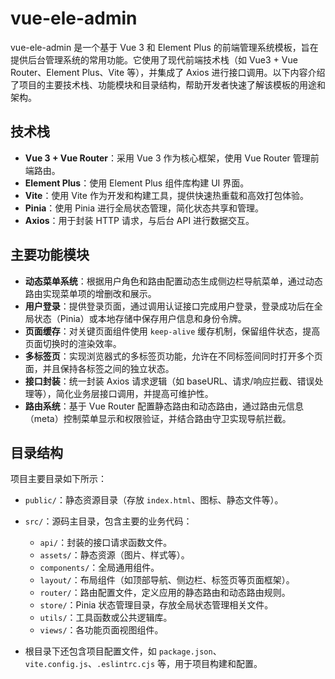 # vue-ele-admin

vue-ele-admin 是一个基于 Vue 3 和 Element Plus 的前端管理系统模板，旨在提供后台管理系统的常用功能。它使用了现代前端技术栈（如 Vue3 + Vue Router、Element Plus、Vite 等），并集成了 Axios 进行接口调用。以下内容介绍了项目的主要技术栈、功能模块和目录结构，帮助开发者快速了解该模板的用途和架构。

## 技术栈

* **Vue 3 + Vue Router**：采用 Vue 3 作为核心框架，使用 Vue Router 管理前端路由。
* **Element Plus**：使用 Element Plus 组件库构建 UI 界面。
* **Vite**：使用 Vite 作为开发和构建工具，提供快速热重载和高效打包体验。
* **Pinia**：使用 Pinia 进行全局状态管理，简化状态共享和管理。
* **Axios**：用于封装 HTTP 请求，与后台 API 进行数据交互。

## 主要功能模块

* **动态菜单系统**：根据用户角色和路由配置动态生成侧边栏导航菜单，通过动态路由实现菜单项的增删改和展示。
* **用户登录**：提供登录页面，通过调用认证接口完成用户登录，登录成功后在全局状态（Pinia）或本地存储中保存用户信息和身份令牌。
* **页面缓存**：对关键页面组件使用 `keep-alive` 缓存机制，保留组件状态，提高页面切换时的渲染效率。
* **多标签页**：实现浏览器式的多标签页功能，允许在不同标签间同时打开多个页面，并且保持各标签之间的独立状态。
* **接口封装**：统一封装 Axios 请求逻辑（如 baseURL、请求/响应拦截、错误处理等），简化业务层接口调用，并提高可维护性。
* **路由系统**：基于 Vue Router 配置静态路由和动态路由，通过路由元信息（meta）控制菜单显示和权限验证，并结合路由守卫实现导航拦截。

## 目录结构

项目主要目录如下所示：

* `public/`：静态资源目录（存放 `index.html`、图标、静态文件等）。
* `src/`：源码主目录，包含主要的业务代码：

  * `api/`：封装的接口请求函数文件。
  * `assets/`：静态资源（图片、样式等）。
  * `components/`：全局通用组件。
  * `layout/`：布局组件（如顶部导航、侧边栏、标签页等页面框架）。
  * `router/`：路由配置文件，定义应用的静态路由和动态路由规则。
  * `store/`：Pinia 状态管理目录，存放全局状态管理相关文件。
  * `utils/`：工具函数或公共逻辑库。
  * `views/`：各功能页面视图组件。
* 根目录下还包含项目配置文件，如 `package.json`、`vite.config.js`、`.eslintrc.cjs` 等，用于项目构建和配置。
